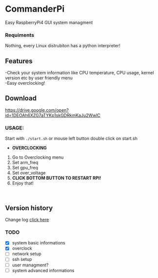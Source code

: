 # CommanderPi
Easy RaspberryPi4 GUI system managment
### Requiments
Nothing, every Linux distrubiton has a python interpreter!
## Features
-Check your system information like CPU temperature, CPU usage, kernel version etc by user friendly menu </br>
-Easy overclocking! </br>
## Download
https://drive.google.com/open?id=1DEOAh6XZG7aTYKp1skGDRkmKaJu2WwlC
### USAGE: </br>
 Start with `./start.sh` or mouse left button double click on start.sh</br>
* **OVERCLOCKING**
1. Go to Overclocking menu
1. Set arm_freq
1. Set gpu_freq
1. Set over_voltage
1. **CLICK BOTTOM BUTTON TO RESTART RPI!**
1. Enjoy that!
</br>

## Version history
Change log <a href="https://github.com/Jack477/CommanderPi/blob/master/CHANGELOG.md">click here</a>
</br>

### TODO
- [x] system basic informations
- [x] overclock
- [ ] network setup
- [ ] ssh setup
- [ ] user managment?
- [ ] system advanced informations
